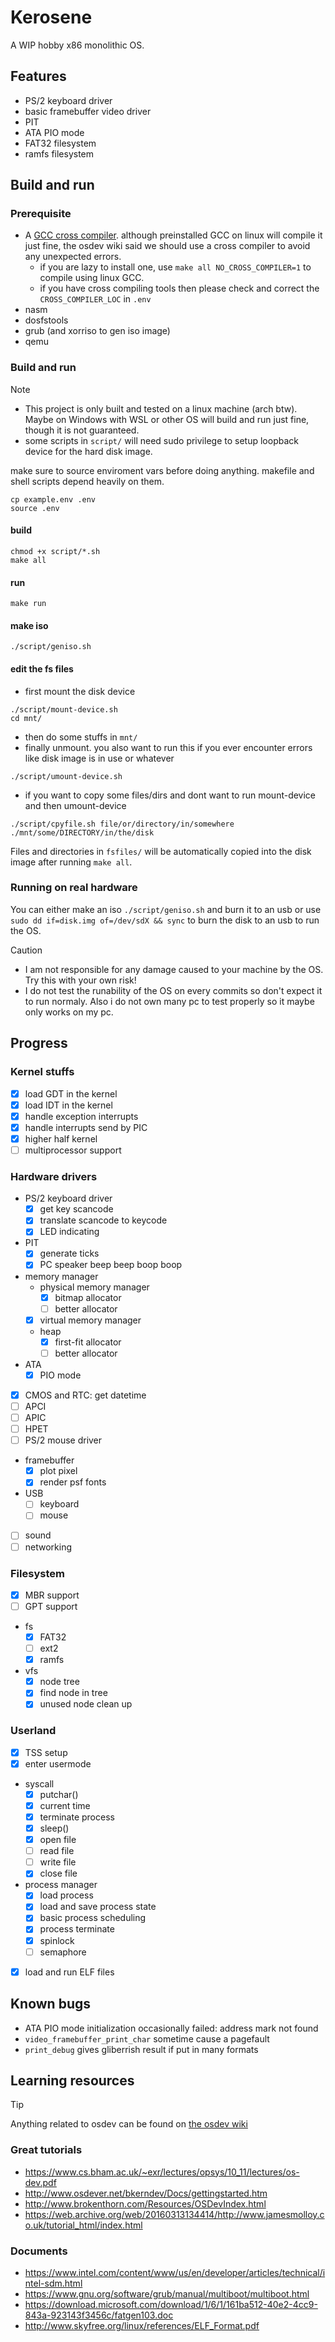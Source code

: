 # Kerosene
A WIP hobby x86 monolithic OS.
## Features
- PS/2 keyboard driver
- basic framebuffer video driver
- PIT
- ATA PIO mode
- FAT32 filesystem
- ramfs filesystem
## Build and run
### Prerequisite
- A [GCC cross compiler](https://wiki.osdev.org/GCC_Cross-Compiler). although preinstalled GCC on linux will compile it just fine, the osdev wiki said we should use a cross compiler to avoid any unexpected errors.
    + if you are lazy to install one, use `make all NO_CROSS_COMPILER=1` to compile using linux GCC.
    + if you have cross compiling tools then please check and correct the `CROSS_COMPILER_LOC` in `.env`
- nasm
- dosfstools
- grub (and xorriso to gen iso image)
- qemu
### Build and run
> [!Note]
> - This project is only built and tested on a linux machine (arch btw). Maybe on Windows with WSL or other OS will build and run just fine, though it is not guaranteed.
> - some scripts in `script/` will need sudo privilege to setup loopback device for the hard disk image.

make sure to source enviroment vars before doing anything. makefile and shell scripts depend heavily on them.
```
cp example.env .env
source .env
```
#### build
```
chmod +x script/*.sh
make all
```
#### run
```
make run
```
#### make iso
```
./script/geniso.sh
```
#### edit the fs files
- first mount the disk device
```
./script/mount-device.sh
cd mnt/
```
- then do some stuffs in `mnt/`
- finally unmount. you also want to run this if you ever encounter errors like disk image is in use or whatever
```
./script/umount-device.sh
```
- if you want to copy some files/dirs and dont want to run mount-device and then umount-device
```
./script/cpyfile.sh file/or/directory/in/somewhere ./mnt/some/DIRECTORY/in/the/disk
```
Files and directories in `fsfiles/` will be automatically copied into the disk image after running `make all`.
### Running on real hardware
You can either make an iso `./script/geniso.sh` and burn it to an usb or use `sudo dd if=disk.img of=/dev/sdX && sync` to burn the disk to an usb to run the OS.
> [!Caution]
> - I am not responsible for any damage caused to your machine by the OS. Try this with your own risk!
> - I do not test the runability of the OS on every commits so don't expect it to run normaly. Also i do not own many pc to test properly so it maybe only works on my pc.
## Progress
### Kernel stuffs
- [x] load GDT in the kernel
- [x] load IDT in the kernel
- [x] handle exception interrupts
- [x] handle interrupts send by PIC
- [x] higher half kernel
- [ ] multiprocessor support
### Hardware drivers
- PS/2 keyboard driver
    + [x] get key scancode
    + [x] translate scancode to keycode
    + [x] LED indicating
- PIT
    + [x] generate ticks
    + [x] PC speaker beep beep boop boop
- memory manager
    + physical memory manager
        + [x] bitmap allocator
        + [ ] better allocator
    + [x] virtual memory manager
    + heap
        + [x] first-fit allocator
        + [ ] better allocator
- ATA
    + [x] PIO mode
- [x] CMOS and RTC: get datetime
- [ ] APCI
- [ ] APIC
- [ ] HPET
- [ ] PS/2 mouse driver
- framebuffer
    + [x] plot pixel
    + [x] render psf fonts
- USB
    + [ ] keyboard
    + [ ] mouse
- [ ] sound
- [ ] networking
### Filesystem
- [x] MBR support
- [ ] GPT support
- fs
    + [x] FAT32
    + [ ] ext2
    + [x] ramfs
- vfs
    + [x] node tree
    + [x] find node in tree
    + [x] unused node clean up
### Userland
- [x] TSS setup
- [x] enter usermode
- syscall
    + [x] putchar()
    + [x] current time
    + [x] terminate process
    + [x] sleep()
    + [x] open file
    + [ ] read file
    + [ ] write file
    + [x] close file
- process manager
    + [x] load process
    + [x] load and save process state
    + [x] basic process scheduling
    + [x] process terminate
    + [x] spinlock
    + [ ] semaphore
- [x] load and run ELF files
## Known bugs
- ATA PIO mode initialization occasionally failed: address mark not found
- `video_framebuffer_print_char` sometime cause a pagefault
- `print_debug` gives gliberrish result if put in many formats
## Learning resources
> [!Tip]
> Anything related to osdev can be found on [the osdev wiki](http://wiki.osdev.org/Expanded_Main_Page)
### Great tutorials
- https://www.cs.bham.ac.uk/~exr/lectures/opsys/10_11/lectures/os-dev.pdf
- http://www.osdever.net/bkerndev/Docs/gettingstarted.htm
- http://www.brokenthorn.com/Resources/OSDevIndex.html
- https://web.archive.org/web/20160313134414/http://www.jamesmolloy.co.uk/tutorial_html/index.html
### Documents
- https://www.intel.com/content/www/us/en/developer/articles/technical/intel-sdm.html
- https://www.gnu.org/software/grub/manual/multiboot/multiboot.html
- https://download.microsoft.com/download/1/6/1/161ba512-40e2-4cc9-843a-923143f3456c/fatgen103.doc
- http://www.skyfree.org/linux/references/ELF_Format.pdf
